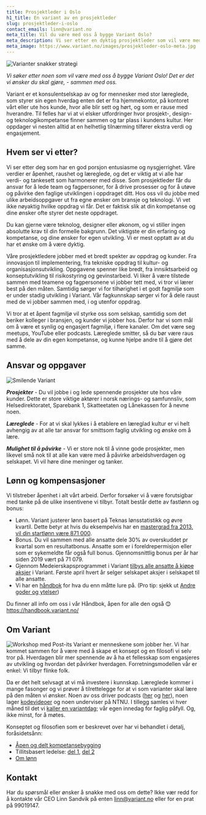 ```yaml
---
title: Prosjektleder i Oslo
h1_title: En variant av en prosjektleder
slug: prosjektleder-i-oslo
contact_emails: linn@variant.no
meta_title: Vil du være med oss å bygge Variant Oslo?
meta_description: Vi ser etter en dyktig prosjektleder som vil være med å bygge Variant Oslo!
meta_image: https://www.variant.no/images/prosjektleder-oslo-meta.jpg
---
```


![Varianter snakker strategi](/images/strategisk-ellen-hilde.png)

_Vi søker etter noen som vil være med oss å bygge Variant Oslo! Det er det vi ønsker du skal gjøre, - sammen med oss._

Variant er et konsulentselskap av og for mennesker med stor læreglede, som styrer sin egen hverdag enten det er fra hjemmekontor, på kontoret vårt eller ute hos kunde, hvor alle blir sett og hørt, og som er rause med hverandre. Til felles har vi at vi elsker utfordringer hvor prosjekt-, design- og teknologikompetanse finner sammen og tar plass i kundens kultur. Her oppdager vi nesten alltid at en helhetlig tilnærming tilfører ekstra verdi og engasjement.

## Hvem ser vi etter?

Vi ser etter deg som har en god porsjon entusiasme og nysgjerrighet. Våre verdier er åpenhet, raushet og læreglede, og det er viktig at vi alle har verdi- og tankesett som harmonerer med disse.
Som prosjektleder får du ansvar for å lede team og fagpersoner, for å drive prosesser og for å utøve og påvirke den faglige utviklingen i oppdraget ditt. Hos oss vil du jobbe med ulike arbeidsoppgaver ut fra egne ønsker om bransje og teknologi. Vi vet ikke nøyaktig hvilke oppdrag vi får. Det er faktisk slik at din kompetanse og dine ønsker ofte styrer det neste oppdraget.

Du kan gjerne være teknolog, designer eller økonom, og vi stiller ingen absolutte krav til din formelle bakgrunn. Det viktigste er din erfaring og kompetanse, og dine ønsker for egen utvikling. Vi er mest opptatt av at du har et ønske om å være dyktig.

Våre prosjektledere jobber med et bredt spekter av oppdrag og kunder. Fra innovasjon til implementering, fra tekniske oppdrag til kultur- og organisasjonsutvikling. Oppgavene spenner like bredt, fra innsiktsarbeid og konseptutvikling til risikostyring og gevinstarbeid.
Vi liker å være tilstede sammen med teamene og fagpersonene vi jobber tett med, vi tror vi lærer best på den måten. Samtidig sørger vi for tilhørighet i et godt fagmiljø som er under stadig utvikling i Variant. Vår fagkunnskap sørger vi for å dele raust med de vi jobber sammen med, i og utenfor oppdrag.

Vi tror at et åpent fagmiljø vil styrke oss som selskap, samtidig som det beriker kolleger i bransjen, og kunder vi jobber hos. Derfor har vi som mål om å være et synlig og engasjert fagmiljø, i flere kanaler. Om det være seg meetups, YouTube eller podcasts. Læreglede smitter, så du bør være raus med å dele av din egen kompetanse, og kunne hjelpe andre til å gjøre det samme.

## Ansvar og oppgaver

<div class="left blob1"><img alt="Smilende Variant" src="/images/strategisk-ellen.png"/></div>

**_Prosjekter_** - Du vil jobbe i og lede spennende prosjekter ute hos våre kunder. Dette er store viktige aktører i norsk nærings- og samfunnsliv, som Helsedirektoratet, Sparebank 1, Skatteetaten og Lånekassen for å nevne noen.

**_Læreglede_** - For at vi skal lykkes i å etablere en læreglad kultur er vi helt avhengig av at alle tar ansvar for smittsom faglig utvikling og ønske om å lære.

**_Mulighet til å påvirke_** - Vi er store nok til å vinne gode prosjekter, men likevel små nok til at alle kan være med å påvirke arbeidshverdagen og selskapet. Vi vil høre dine meninger og tanker.

## Lønn og kompensasjoner

Vi tilstreber åpenhet i alt vårt arbeid. Derfor forsøker vi å være forutsigbar med tanke på de ulike insentivene vi tilbyr. Totalt består dette av fastlønn og bonus:

- Lønn. Variant justerer lønn basert på Teknas lønsstatistikk og øvre kvartil. Dette betyr at hvis du eksempelvis har en [mastergrad fra 2013, vil din startlønn være 871 000](/kalkulator?year=2013&degree=masters).
- Bonus. Du vil sammen med alle ansatte dele 30% av overskuddet pr kvartal som en resultatbonus. Ansatte som er i foreldrepermisjon eller som er sykemeldte får også full bonus. Gjennomsnittlig bonus per år har siden 2019 vært på 71 079.
- Gjennom Medeierskapsprogrammet i Variant [tilbys alle ansatte å kjøpe aksjer](https://blog.variant.no/invitasjon-til-%C3%A5-kj%C3%B8pe-aksjer-i-variant-as-27a29a307cb2) i Variant. Første april hvert år selger selskapet aksjer i selskapet til alle ansatte.
- Vi har en [håndbok](https://handbook.variant.no/) for hva du enn måtte lure på. (Pro tip: sjekk ut [Andre goder og ytelser](https://handbook.variant.no/#andre-goder-og-ytelser))

Du finner all info om oss i vår Håndbok, åpen for alle den også 😊 https://handbook.variant.no/

## Om Variant

![Workshop med Post-its](/images/strategisk-tonje-hilde-vikas.png)
Variant er menneskene som jobber her. Vi har kommet sammen for å være med å skape et konsept og en filosofi vi selv tror på. Hverdagen blir mer spennende av å ha et fellesskap som engasjeres av utvikling og hvordan det påvirker hverdagen. Forretningsmodellen vår er enkel: Vi tilbyr flinke folk.

Da er det helt selvsagt at vi må investere i kunnskap. Læreglede kommer i mange fasonger og vi prøver å tilrettelegge for at vi som varianter skal lære på den måten vi ønsker. Noen av oss driver podcasts ([her](http://bartjs.io/tag/podcast-episode/) og [her](https://kortslutning.fun/)), noen lager [kodevideoer](https://youtube.com/kodesnutt) og noen underviser på NTNU. I tillegg samles vi hver måned til det vi [kaller en variantdag](https://blog.variant.no/tagged/variantdag); vår egen innedag for faglig påfyll. Og, ikke minst, for å møtes.

Konseptet og filosofien som er beskrevet over har vi behandlet i detalj, foråsidetsånn:

- [Åpen og delt kompetansebygging](https://blog.variant.no/aapen-og-delt-kompetansebygging-c229771eee93)
- Tillitsbasert ledelse: [del 1](https://blog.variant.no/tillitsbasert-ledelse-del-1-hva-og-hvorfor-86f6aa485cf9), [del 2](https://blog.variant.no/tillitsbasert-ledelse-del-2-sette-retning-449452fcc6a6)
- [Om lønn](https://blog.variant.no/bonusutbetaling-og-l%C3%B8nnsjusteringer-c6d340f0a6d)

## Kontakt

Har du spørsmål eller ønsker å snakke med oss om dette? Ikke vær redd for å kontakte vår CEO Linn Sandvik på enten linn@variant.no eller for en prat på 99019147.
